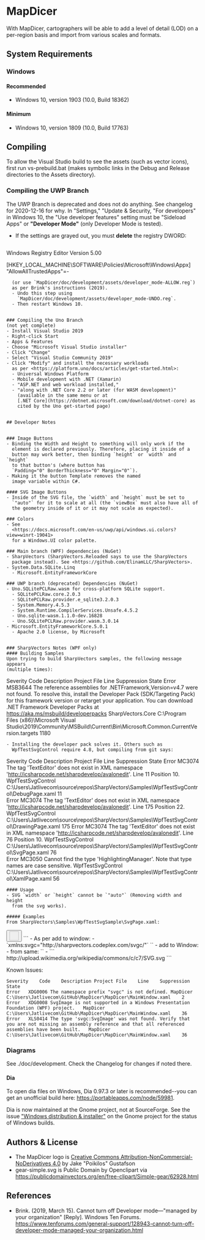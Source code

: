 # MapDicer
With MapDicer, cartographers will be able to add a level of detail 
(LOD) on a per-region basis and import from various scales and formats.


## System Requirements
### Windows
#### Recommended
- Windows 10, version 1903 (10.0, Build 18362)

#### Minimum
- Windows 10, version 1809 (10.0, Build 17763)


## Compiling

To allow the Visual Studio build to see the assets (such as vector 
icons), first run vs-prebuild.bat (makes symbolic links in the Debug 
and Release directories to the Assets directory).

### Compiling the UWP Branch
The UWP Branch is deprecated and does not do anything. See changelog 
for 2020-12-16 for why. In "Settings," "Update & Security, "For 
developers" in Windows 10, the "Use developer features" setting must be 
"Sideload Apps" or **"Developer Mode"** (only Developer Mode is 
tested).
- If the settings are grayed out, you must **delete** the registry DWORD:
  ```
Windows Registry Editor Version 5.00

[HKEY_LOCAL_MACHINE\SOFTWARE\Policies\Microsoft\Windows\Appx]
"AllowAllTrustedApps"=-
```
  (or use `MapDicer/doc/development/assets/developer_mode-ALLOW.reg`)
  as per Brink's instructions (2019).
  - Undo this step using
    `MapDicer/doc/development/assets/developer_mode-UNDO.reg`.
  - Then restart Windows 10.


### Compiling the Uno Branch
(not yet complete)
- Install Visual Studio 2019
- Right-click Start
- Apps & Features
- Choose "Microsoft Visual Studio installer"
- Click "Change"
- Select "Visual Studio Community 2019"
- Click "Modify" and install the necessary workloads
  as per <https://platform.uno/docs/articles/get-started.html>:
  - Universal Windows Platform
  - Mobile development with .NET (Xamarin)
  - "ASP.NET and web workload installed,"
  - "along with .NET Core 2.2 or later (for WASM development)"
    (available in the same menu or at
    [.NET Core](https://dotnet.microsoft.com/download/dotnet-core) as
    cited by the Uno get-started page)


## Developer Notes


### Image Buttons
- Binding the Width and Height to something will only work if the
  element is declared previously. Therefore, placing it inside of a 
  button may work better, then binding `height` or `width` and `height`
  to that button's (where button has
  `Padding="0" BorderThickness="0" Margin="0"`).
- Making it the button Template removes the named
  image variable within C#.

#### SVG Image Buttons
- Inside of the SVG file, the `width` and `height` must be set to
  `"auto"` for it to scale at all (the `viewBox` must also have all of
  the geometry inside of it or it may not scale as expected).

### Colors
- See
  <https://docs.microsoft.com/en-us/uwp/api/windows.ui.colors?view=winrt-19041>
  for a Windows.UI color palette.

### Main branch (WPF) dependencies (NuGet)
- SharpVectors (SharpVectors.Reloaded says to use the SharpVectors
  package instead). See <https://github.com/ElinamLLC/SharpVectors>.
- System.Data.SQLite.Linq
  - Microsoft.EntityFrameworkCore

### UWP branch (deprecated) Dependencies (NuGet)
- Uno.SQLitePCLRaw.wasm for cross-platform SQLite support.
  - SQLitePCLRaw.core.2.0.3
  - SQLitePCLRaw.provider.e_sqlite3.2.0.3
  - System.Memory.4.5.3
  - System.Runtime.CompilerServices.Unsafe.4.5.2
  - Uno.sqlite-wasm.1.1.0-dev.16828
  - Uno.SQLitePCLRaw.provider.wasm.3.0.14
- Microsoft.EntityFrameworkCore.5.0.1
  - Apache 2.0 license, by Microsoft


### SharpVectors Notes (WPF only)
#### Building Samples
Upon trying to build SharpVectors samples, the following message appears
(multiple times):
```
Severity	Code	Description	Project	File	Line	Suppression State
Error	MSB3644	The reference assemblies for .NETFramework,Version=v4.7 were not found. To resolve this, install the Developer Pack (SDK/Targeting Pack) for this framework version or retarget your application. You can download .NET Framework Developer Packs at https://aka.ms/msbuild/developerpacks	SharpVectors.Core	C:\Program Files (x86)\Microsoft Visual Studio\2019\Community\MSBuild\Current\Bin\Microsoft.Common.CurrentVersion.targets	1180	
```
- Installing the developer pack solves it. Others such as
  WpfTestSvgControl require 4.8, but compiling from git says:
  ```
Severity	Code	Description	Project	File	Line	Suppression State
Error	MC3074	The tag 'TextEditor' does not exist in XML namespace 'http://icsharpcode.net/sharpdevelop/avalonedit'. Line 11 Position 10.	WpfTestSvgControl	C:\Users\Jatlivecom\source\repos\SharpVectors\Samples\WpfTestSvgControl\DebugPage.xaml	11	
Error	MC3074	The tag 'TextEditor' does not exist in XML namespace 'http://icsharpcode.net/sharpdevelop/avalonedit'. Line 175 Position 22.	WpfTestSvgControl	C:\Users\Jatlivecom\source\repos\SharpVectors\Samples\WpfTestSvgControl\DrawingPage.xaml	175	
Error	MC3074	The tag 'TextEditor' does not exist in XML namespace 'http://icsharpcode.net/sharpdevelop/avalonedit'. Line 76 Position 10.	WpfTestSvgControl	C:\Users\Jatlivecom\source\repos\SharpVectors\Samples\WpfTestSvgControl\SvgPage.xaml	76	
Error	MC3050	Cannot find the type 'HighlightingManager'. Note that type names are case sensitive.	WpfTestSvgControl	C:\Users\Jatlivecom\source\repos\SharpVectors\Samples\WpfTestSvgControl\XamlPage.xaml	56	
```
#### Usage
- SVG `width` or `height` cannot be `"auto"` (Removing width and height
  from the svg works).

##### Examples
From SharpVectors\Samples\WpfTestSvgSample\SvgPage.xaml:
```
<Button Click="OnSaveFileClick" ToolTip="Save Svg File">
    <Image Source="{svgc:SvgImage Source=/Images/Save.svg, AppName=WpfTestSvgSample}" Height="24" Width="24"/>
</Button>
```
- As per <https://github.com/ElinamLLC/SharpVectors/blob/master/Docs/Usage.md#Controls>
  add to window:
    - `xmlns:svgc="http://sharpvectors.codeplex.com/svgc/"`
`<Image Source="{svgc:SvgImage Test2.svg, TextAsGeometry=True}"/>`
  - add to Window:
- from same:
  `<Image Source="{svgc:SvgImage {StaticResource WebFile}}"/>`
    - ```
<Window.Resources>
	<ResourceDictionary> 
	    <sys:String x:Key="WebFile">
		http://upload.wikimedia.org/wikipedia/commons/c/c7/SVG.svg
	    </sys:String>
	</ResourceDictionary>
    </Window.Resources>
```

Known Issues:
```
Severity	Code	Description	Project	File	Line	Suppression State
Error	XDG0006	The namespace prefix "svgc" is not defined.	MapDicer	C:\Users\Jatlivecom\GitHub\MapDicer\MapDicer\MainWindow.xaml	2	
Error	XDG0008	SvgImage is not supported in a Windows Presentation Foundation (WPF) project.	MapDicer	C:\Users\Jatlivecom\GitHub\MapDicer\MapDicer\MainWindow.xaml	36	
Error	XLS0414	The type 'svgc:SvgImage' was not found. Verify that you are not missing an assembly reference and that all referenced assemblies have been built.	MapDicer	C:\Users\Jatlivecom\GitHub\MapDicer\MapDicer\MainWindow.xaml	36	
```


### Diagrams
See ./doc/development.
Check the Changelog for changes if noted there.

#### Dia
To open dia files on Windows, Dia 0.97.3 or later is recommended--you
can get an unofficial build here: <https://portableapps.com/node/59981>.

Dia is now maintained at the Gnome project, not at SourceForge.
See the issue ["Windows distribution &
installer"](https://gitlab.gnome.org/neduard/dia/-/issues/3) on
the Gnome project for the status of Windows builds.


## Authors & License
- The MapDicer logo is [Creative Commons
  Attribution-NonCommercial-NoDerivatives
  4.0](http://creativecommons.org/licenses/by-nc-nd/4.0/)
  by Jake "Poikilos" Gustafson
- gear-simple.svg is Public Domain by Openclipart via
  https://publicdomainvectors.org/en/free-clipart/Simple-gear/62928.html


## References
- Brink. (2019, March 15). Cannot turn off Developer mode—"managed by
  your organization" [Reply]. Windows Ten Forums. 
  https://www.tenforums.com/general-support/128943-cannot-turn-off-developer-mode-managed-your-organization.html
